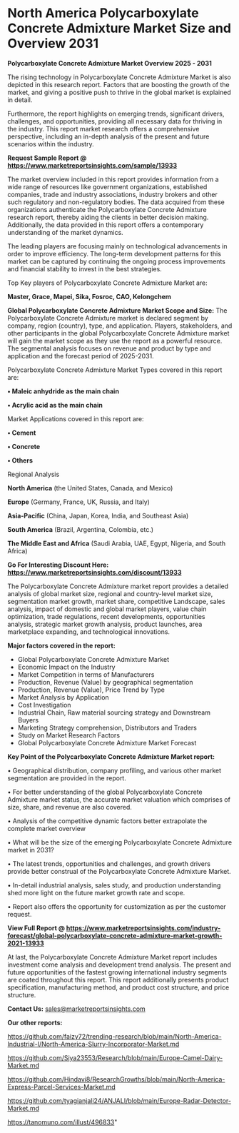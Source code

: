  # North America Polycarboxylate Concrete Admixture Market Size and Overview 2031

<Strong> Polycarboxylate Concrete Admixture Market Overview 2025 - 2031</strong>

The rising technology in Polycarboxylate Concrete Admixture Market is also depicted in this research report. Factors that are boosting the growth of the market, and giving a positive push to thrive in the global market is explained in detail.

Furthermore, the report highlights on emerging trends, significant drivers, challenges, and opportunities, providing all necessary data for thriving in the industry. This report market research offers a comprehensive perspective, including an in-depth analysis of the present and future scenarios within the industry.

<strong>Request Sample Report @ <a href=https://www.marketreportsinsights.com/sample/13933>https://www.marketreportsinsights.com/sample/13933</a></strong>

The market overview included in this report provides information from a wide range of resources like government organizations, established companies, trade and industry associations, industry brokers and other such regulatory and non-regulatory bodies. The data acquired from these organizations authenticate the Polycarboxylate Concrete Admixture research report, thereby aiding the clients in better decision making. Additionally, the data provided in this report offers a contemporary understanding of the market dynamics.

The leading players are focusing mainly on technological advancements in order to improve efficiency. The long-term development patterns for this market can be captured by continuing the ongoing process improvements and financial stability to invest in the best strategies.

Top Key players of Polycarboxylate Concrete Admixture Market are:

<strong>Master, Grace, Mapei, Sika, Fosroc, CAO, Kelongchem</strong>

<strong><b>Global Polycarboxylate Concrete Admixture Market Scope and Size:</b></strong>
The Polycarboxylate Concrete Admixture market is declared segment by company, region (country), type, and application. Players, stakeholders, and other participants in the global Polycarboxylate Concrete Admixture market will gain the market scope as they use the report as a powerful resource. The segmental analysis focuses on revenue and product by type and application and the forecast period of 2025-2031.

Polycarboxylate Concrete Admixture Market Types covered in this report are:

<strong>• Maleic anhydride as the main chain

• Acrylic acid as the main chain</strong>

Market Applications covered in this report are:

<strong>• Cement

• Concrete

• Others</strong> 

Regional Analysis

<strong>North America</strong> (the United States, Canada, and Mexico)

<strong>Europe</strong> (Germany, France, UK, Russia, and Italy)

<strong>Asia-Pacific</strong> (China, Japan, Korea, India, and Southeast Asia)

<strong>South America</strong> (Brazil, Argentina, Colombia, etc.)

<strong>The Middle East and Africa</strong> (Saudi Arabia, UAE, Egypt, Nigeria, and South Africa)

<strong>Go For Interesting Discount Here: <a href=https://www.marketreportsinsights.com/discount/13933>https://www.marketreportsinsights.com/discount/13933</a></strong>

The Polycarboxylate Concrete Admixture market report provides a detailed analysis of global market size, regional and country-level market size, segmentation market growth, market share, competitive Landscape, sales analysis, impact of domestic and global market players, value chain optimization, trade regulations, recent developments, opportunities analysis, strategic market growth analysis, product launches, area marketplace expanding, and technological innovations.

<strong><b>Major factors covered in the report:</b></strong>
<ul>
  <li>Global Polycarboxylate Concrete Admixture Market </li>
  <li>Economic Impact on the Industry</li>
  <li>Market Competition in terms of Manufacturers</li>
  <li>Production, Revenue (Value) by geographical segmentation</li>
  <li>Production, Revenue (Value), Price Trend by Type</li>
  <li>Market Analysis by Application</li>
  <li>Cost Investigation</li>
  <li>Industrial Chain, Raw material sourcing strategy and Downstream Buyers</li>
  <li>Marketing Strategy comprehension, Distributors and Traders</li>
  <li>Study on Market Research Factors</li>
  <li>Global Polycarboxylate Concrete Admixture Market Forecast</li>
</ul>

<strong><b>Key Point of the Polycarboxylate Concrete Admixture Market report:</b></strong>

• Geographical distribution, company profiling, and various other market segmentation are provided in the report.

• For better understanding of the global Polycarboxylate Concrete Admixture market status, the accurate market valuation which comprises of size, share, and revenue are also covered.

• Analysis of the competitive dynamic factors better extrapolate the complete market overview

• What will be the size of the emerging Polycarboxylate Concrete Admixture market in 2031?

• The latest trends, opportunities and challenges, and growth drivers provide better construal of the Polycarboxylate Concrete Admixture Market.

• In-detail industrial analysis, sales study, and production understanding shed more light on the future market growth rate and scope.

• Report also offers the opportunity for customization as per the customer request.

<strong><b>View Full Report @ <a href=https://www.marketreportsinsights.com/industry-forecast/global-polycarboxylate-concrete-admixture-market-growth-2021-13933>https://www.marketreportsinsights.com/industry-forecast/global-polycarboxylate-concrete-admixture-market-growth-2021-13933</a></b></strong>


At last, the Polycarboxylate Concrete Admixture Market report includes investment come analysis and development trend analysis. The present and future opportunities of the fastest growing international industry segments are coated throughout this report. This report additionally presents product specification, manufacturing method, and product cost structure, and price structure.

<strong>Contact Us:</strong>
sales@marketreportsinsights.com

<strong>Our other reports:</strong>

<a href=https://github.com/faizy72/trending-research/blob/main/North-America-Industrial-I/North-America-Slurry-Incorporator-Market.md>https://github.com/faizy72/trending-research/blob/main/North-America-Industrial-I/North-America-Slurry-Incorporator-Market.md</a>

<a href=https://github.com/Siya23553/Research/blob/main/Europe-Camel-Dairy-Market.md>https://github.com/Siya23553/Research/blob/main/Europe-Camel-Dairy-Market.md</a>

<a href=https://github.com/Hindavi8/ResearchGrowths/blob/main/North-America-Express-Parcel-Services-Market.md>https://github.com/Hindavi8/ResearchGrowths/blob/main/North-America-Express-Parcel-Services-Market.md</a>

<a href=https://github.com/tyagianjali24/ANJALI/blob/main/Europe-Radar-Detector-Market.md>https://github.com/tyagianjali24/ANJALI/blob/main/Europe-Radar-Detector-Market.md</a>

<a href=https://tanomuno.com/illust/496833>https://tanomuno.com/illust/496833</a>"

